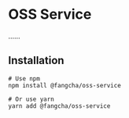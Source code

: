 # OSS Service
……

## Installation
```
# Use npm
npm install @fangcha/oss-service

# Or use yarn
yarn add @fangcha/oss-service
```
